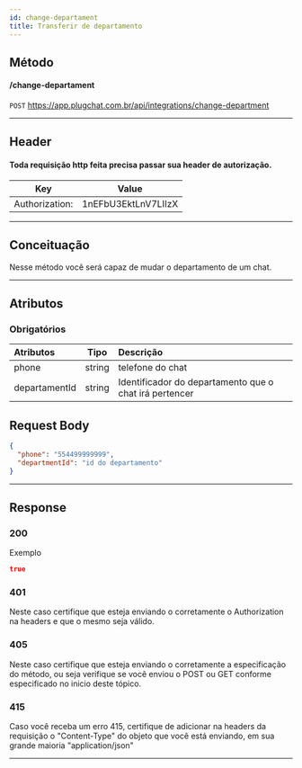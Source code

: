 ```yaml
---
id: change-departament
title: Transferir de departamento
---
```


## Método

#### /change-departament

`POST` https://app.plugchat.com.br/api/integrations/change-department

---

## Header

#### Toda requisição http feita precisa passar sua header de autorização.

|      Key       |        Value        |
| :------------: | :-----------------: |
| Authorization: | 1nEFbU3EktLnV7LIIzX |

---

## Conceituação

Nesse método você será capaz de mudar o departamento de um chat.

---

## Atributos

### Obrigatórios

| Atributos | Tipo | Descrição |
| :-- | :-: | :-- |
| phone | string | telefone do chat |
| departamentId | string | Identificador do departamento que o chat irá pertencer |

## Request Body

```json
{
  "phone": "554499999999",
  "departmentId": "id do departamento"
}
```

---

## Response

### 200

Exemplo

```json
true
```

### 401

Neste caso certifique que esteja enviando o corretamente o Authorization na headers e que o mesmo seja válido.

### 405

Neste caso certifique que esteja enviando o corretamente a especificação do método, ou seja verifique se você enviou o POST ou GET conforme especificado no inicio deste tópico.

### 415

Caso você receba um erro 415, certifique de adicionar na headers da requisição o "Content-Type" do objeto que você está enviando, em sua grande maioria "application/json"

---
